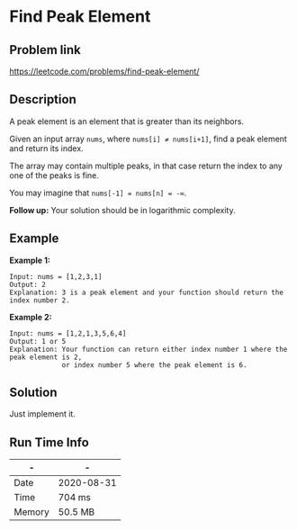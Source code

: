 # Find Peak Element

## Problem link
https://leetcode.com/problems/find-peak-element/

## Description
A peak element is an element that is greater than its neighbors.

Given an input array `nums`, where `nums[i] ≠ nums[i+1]`, find a peak element and return its index.

The array may contain multiple peaks, in that case return the index to any one of the peaks is fine.

You may imagine that `nums[-1] = nums[n] = -∞`.


**Follow up:** Your solution should be in logarithmic complexity.

## Example





**Example 1:**

```
Input: nums = [1,2,3,1]
Output: 2
Explanation: 3 is a peak element and your function should return the index number 2.
```

**Example 2:**

```
Input: nums = [1,2,1,3,5,6,4]
Output: 1 or 5
Explanation: Your function can return either index number 1 where the peak element is 2,
             or index number 5 where the peak element is 6.
```



## Solution

Just implement it.

## Run Time Info

\- | \-
------------ | -------------
Date | 2020-08-31
Time | 704 ms
Memory | 50.5 MB


